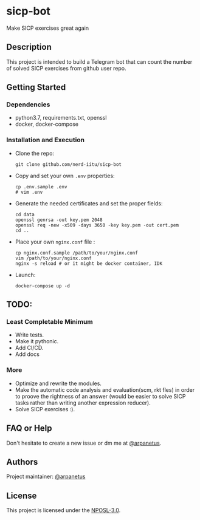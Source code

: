 # sicp-bot
Make SICP exercises great again

## Description
This project is intended to build a Telegram bot that can count the number of solved SICP exercises from github user repo.

## Getting Started

### Dependencies

* python3.7, requirements.txt, openssl
* docker, docker-compose

### Installation and Execution

* Clone the repo:
    ```shell
    git clone github.com/nerd-iitu/sicp-bot
    ```
* Copy and set your own `.env` properties:
    ```shell
    cp .env.sample .env
    # vim .env
    ```
* Generate the needed certificates and set the proper fields:
    ```shell
    cd data
    openssl genrsa -out key.pem 2048
    openssl req -new -x509 -days 3650 -key key.pem -out cert.pem
    cd ..
    ```
* Place your own `nginx.conf` file :
    ```shell
    cp nginx.conf.sample /path/to/your/nginx.conf
    vim /path/to/your/nginx.conf
    nginx -s reload # or it might be docker container, IDK
    ```

* Launch:
    ```shell
    docker-compose up -d
    ```

## TODO:

### Least Completable Minimum

* Write tests.
* Make it pythonic.
* Add CI/CD.
* Add docs

### More

* Optimize and rewrite the modules.
* Make the automatic code analysis and evaluation(scm, rkt fles) in order to proove the rightness of an answer
(would be easier to solve SICP tasks rather than writing another expression reducer).
* Solve SICP exercises :).

## FAQ or Help

Don't hesitate to create a new issue or dm me at [@arpanetus](t.me/arpanetus).


## Authors

Project maintainer:
    [@arpanetus](https://github.com/arpanetus)


## License

This project is licensed under the [NPOSL-3.0](LICENSE).
